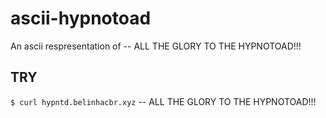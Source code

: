 # ascii-hypnotoad

An ascii respresentation of -- ALL THE GLORY TO THE HYPNOTOAD!!!

## TRY
`$ curl hypntd.belinhacbr.xyz` -- ALL THE GLORY TO THE HYPNOTOAD!!!
